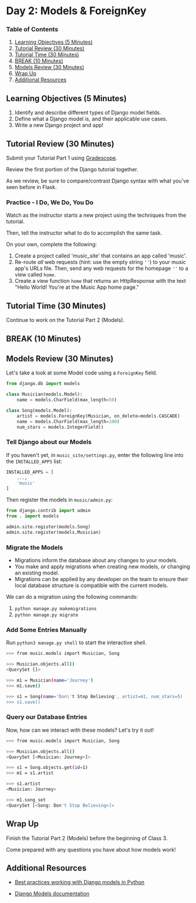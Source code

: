 # Day 2: Models & ForeignKey

### Table of Contents

1. [Learning Objectives (5 Minutes)](#learning-objectives-5-minutes)
1. [Tutorial Review (30 Minutes)](#tutorial-review-30-minutes)
1. [Tutorial Time (30 Minutes)](#tutorial-time-30-minutes)
1. [BREAK (10 Minutes)](#break-10-minutes)
1. [Models Review (30 Minutes)](#models-review-30-minutes)
1. [Wrap Up](#wrap-up)
1. [Additional Resources](#additional-resources)

## Learning Objectives (5 Minutes)

1. Identify and describe different types of Django model fields.
2. Define what a Django model is, and their applicable use cases.
3. Write a new Django project and app!

## Tutorial Review (30 Minutes)

Submit your Tutorial Part 1 using [Gradescope](https://gradescope.com).

Review the first portion of the Django tutorial together.

As we review, be sure to compare/contrast Django syntax with what you've seen before in Flask.

### Practice - I Do, We Do, You Do

Watch as the instructor starts a new project using the techniques from the tutorial.

Then, tell the instructor what to do to accomplish the same task.

On your own, complete the following:

1. Create a project called 'music_site' that contains an app called 'music'.
1. Re-route _all_ web requests (hint: use the empty string `''`) to your music app's URLs file. Then, send any web requests for the homepage `''` to a view called `home`.
1. Create a view function `home` that returns an HttpResponse with the text "Hello World! You're at the Music App home page."

## Tutorial Time (30 Minutes)

Continue to work on the Tutorial Part 2 (Models).

## BREAK (10 Minutes)

## Models Review (30 Minutes)

Let's take a look at some Model code using a `ForeignKey` field.

```py
from django.db import models

class Musician(models.Model):
    name = models.CharField(max_length=50)

class Song(models.Model):
    artist = models.ForeignKey(Musician, on_delete=models.CASCADE)
    name = models.CharField(max_length=100)
    num_stars = models.IntegerField()
```

### Tell Django about our Models

If you haven't yet, in `music_site/settings.py`, enter the following line into the `INSTALLED_APPS` list:

```py
INSTALLED_APPS = [
    ...,
    'music'
]
```

Then register the models in `music/admin.py`:

```py
from django.contrib import admin
from . import models

admin.site.register(models.Song)
admin.site.register(models.Musician)
```

### Migrate the Models

- Migrations inform the database about any changes to your models.
- You make and apply migrations when creating new models, or changing an existing model.
- Migrations can be applied by any developer on the team to ensure their local database structure is compatible with the current models.

We can do a migration using the following commands:

1. `python manage.py makemigrations`
2. `python manage.py migrate`

### Add Some Entries Manually

Run `python3 manage.py shell` to start the interactive shell.

```bash
>>> from music.models import Musician, Song

>>> Musician.objects.all()
<QuerySet []>

>>> m1 = Musician(name='Journey')
>>> m1.save()

>>> s1 = Song(name='Don\'t Stop Believing', artist=m1, num_stars=5)
>>> s1.save()
```

### Query our Database Entries

Now, how can we interact with these models? Let's try it out!

```bash
>>> from music.models import Musician, Song

>>> Musician.objects.all()
<QuerySet [<Musician: Journey>]>

>>> s1 = Song.objects.get(id=1)
>>> m1 = s1.artist

>>> s1.artist
<Musician: Journey>

>>> m1.song_set
<QuerySet [<Song: Don't Stop Believing>]>
```

## Wrap Up

Finish the Tutorial Part 2 (Models) before the beginning of Class 3.

Come prepared with any questions you have about how models work!

## Additional Resources

* [Best practices working with Django models in Python](https://steelkiwi.com/blog/best-practices-working-django-models-python/)

* [Django Models documentation](https://docs.djangoproject.com/en/2.2/topics/db/models/)